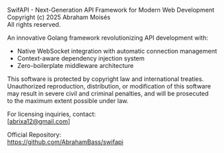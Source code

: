 SwifAPI - Next-Generation API Framework for Modern Web Development  
Copyright (c) 2025 Abraham Moisés  
All rights reserved.

An innovative Golang framework revolutionizing API development with:
- Native WebSocket integration with automatic connection management
- Context-aware dependency injection system
- Zero-boilerplate middleware architecture

This software is protected by copyright law and international treaties.  
Unauthorized reproduction, distribution, or modification of this software  
may result in severe civil and criminal penalties, and will be prosecuted  
to the maximum extent possible under law.

For licensing inquiries, contact:  
[abrixa12@gmail.com]  

Official Repository:  
https://github.com/AbrahamBass/swifapi